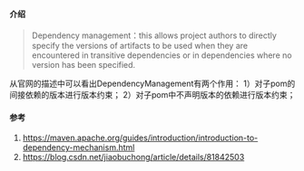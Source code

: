 #### 介绍
> Dependency management：this allows project authors to directly specify the versions of artifacts to be used when they are encountered in transitive dependencies or in dependencies where no version has been specified. 

从官网的描述中可以看出DependencyManagement有两个作用：
1）对子pom的间接依赖的版本进行版本约束；
2）对子pom中不声明版本的依赖进行版本约束；

#### 参考

1. https://maven.apache.org/guides/introduction/introduction-to-dependency-mechanism.html
1. https://blog.csdn.net/jiaobuchong/article/details/81842503